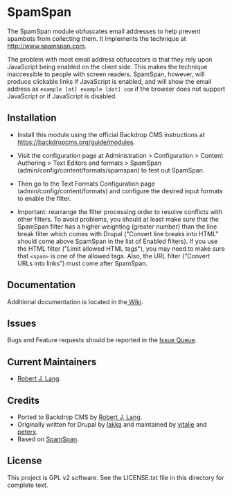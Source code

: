 SpamSpan
======================

The SpamSpan module obfuscates email addresses to help prevent spambots from
collecting them.  It implements the technique at http://www.spamspan.com.

The problem with most email address obfuscators is that they rely upon
JavaScript being enabled on the client side.  This makes the technique
inaccessible to people with screen readers.  SpamSpan, however, will produce
clickable links if JavaScript is enabled, and will show the email address as
<code>example [at] example [dot] com</code> if the browser does not support
JavaScript or if JavaScript is disabled.


Installation
------------

- Install this module using the official Backdrop CMS instructions at
https://backdropcms.org/guide/modules.

- Visit the configuration page at Administration > Configuration > Content
Authoring > Text Editors and formats > SpamSpan
(admin/config/content/formats/spamspan) to test out SpamSpan.

- Then go to the Text Formats Configuration page (admin/config/content/formats)
and configure the desired input formats to enable the filter.

- Important: rearrange the filter processing order to resolve conflicts with
other filters.  To avoid problems, you should at least make sure that the
SpamSpan filter has a higher weighting (greater number) than the line break
filter which comes with Drupal ("Convert line breaks into HTML" should come
above SpamSpan in the list of Enabled filters).  If you use the HTML filter
("Limit allowed HTML tags"), you may need to make sure that `<span>` is one of
the allowed tags. Also, the URL filter ("Convert URLs into links") must come
after SpamSpan.

Documentation
-------------

Additional documentation is located in the[ Wiki](https://github.com/backdrop-contrib/spamspan/wiki/Documentation).

Issues
------

Bugs and Feature requests should be reported in the [Issue Queue](https://github.com/backdrop-contrib/foo-project/issues).

Current Maintainers
-------------------

- [Robert J. Lang](https://github.com/bugfolder).

Credits
-------

- Ported to Backdrop CMS by [Robert J. Lang](https://github.com/bugfolder).
- Originally written for Drupal by [lakka](https://www.drupal.org/u/lakka)
  and maintained by [vitalie](https://www.drupal.org/u/vitalie) and
  [peterx](https://www.drupal.org/u/peterx).
- Based on [SpamSpan](https://www.spamspan.com).

License
-------

This project is GPL v2 software.
See the LICENSE.txt file in this directory for complete text.

